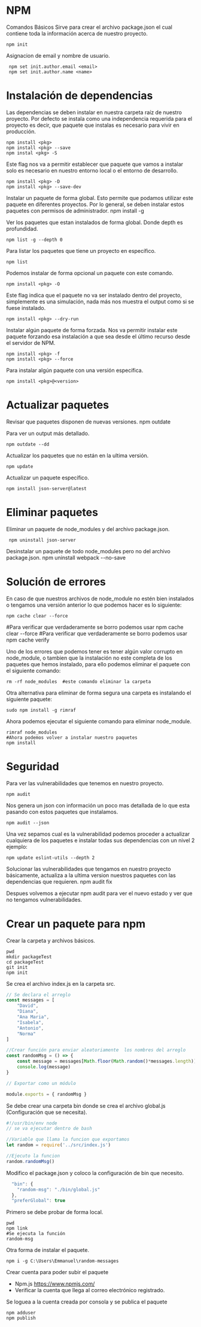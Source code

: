 # NPM
Comandos Básicos
Sirve para crear el archivo package.json el cual contiene toda la información acerca de nuestro proyecto.

    npm init

Asignacion de email y nombre de usuario.

     npm set init.author.email <email>
     npm set init.author.name <name>

# Instalación de dependencias

Las dependencias se deben instalar en nuestra carpeta raíz de nuestro proyecto.
Por defecto se instala como una independencia requerida para el proyecto es decir, que paquete que instalas es necesario para vivir en producción.

    npm install <pkg> 
    npm install <pkg> --save
    npm instal <pkg> -S


Este flag nos va a permitir establecer que paquete que vamos a instalar solo es necesario en nuestro entorno local o el entorno de desarrollo. 

    npm install <pkg> -D
    npm install <pkg> --save-dev
	
Instalar un paquete de forma global. Esto permite que podamos utilizar este paquete en diferentes proyectos. Por lo general, se deben instalar estos paquetes con permisos de administrador.
    npm install <pkg> -g
    
Ver los paquetes que estan instalados de forma global. Donde depth es profundidad.

    npm list -g --depth 0
	
Para listar los paquetes que tiene un proyecto en específico.

    npm list
	
Podemos instalar de forma opcional un paquete con este comando.

    npm install <pkg> -O
	
Este flag indica que el paquete no va ser instalado dentro del proyecto, simplemente es una simulación, nada más nos muestra el output como si se fuese instalado.

    npm install <pkg> --dry-run
	
Instalar algún paquete de forma forzada. Nos va permitir instalar este paquete forzando esa instalación a que sea desde el último recurso desde el servidor de NPM.

    npm install <pkg> -f
    npm install <pkg> --force
	
Para instalar algún paquete con una versión específica.

    npm install <pkg>@<version>

# Actualizar paquetes

Revisar que paquetes disponen de nuevas versiones.
    npm outdate

Para ver un output más detallado.

    npm outdate --dd

Actualizar los paquetes que no están en la ultima versión.

    npm update

Actualizar un paquete específico.

    npm install json-server@latest

# Eliminar paquetes

Eliminar un paquete de node_modules y del archivo package.json.

     npm uninstall json-server

Desinstalar un paquete de todo node_modules pero no del archivo package.json.
        npm uninstall webpack --no-save

# Solución de errores

En caso de que nuestros archivos de node_module no estén bien instalados o tengamos una versión anterior lo que podemos hacer es lo siguiente:

    npm cache clear --force
#Para verificar que verdaderamente se borro podemos usar
    npm cache clear --force
    #Para verificar que verdaderamente se borro podemos usar
    npm cache verify

Uno de los errores que podemos tener es tener algún valor corrupto en node_module, o tambien que la instalación no este completa de los paquetes que hemos instalado, para ello podemos eliminar el paquete con el siguiente comando:

    rm -rf node_modules  #este comando eliminar la carpeta 


Otra alternativa para eliminar de forma segura una carpeta es instalando el siguiente paquete:

    sudo npm install -g rimraf

Ahora podemos ejecutar el siguiente comando para eliminar node_module.

    rimraf node_modules 
    #Ahora podemos volver a instalar nuestro paquetes
    npm install


# Seguridad 

Para ver las vulnerabilidades que tenemos en nuestro proyecto.

    npm audit

Nos genera un json con información un poco mas detallada de lo que esta pasando con estos paquetes que instalamos.

    npm audit --json

Una vez sepamos cual es la vulnerabilidad podemos proceder a actualizar cualquiera de los paquetes e instalar todas sus dependencias con un nivel 2 ejemplo:

    npm update eslint-utils --depth 2


Solucionar las vulnerabilidades que tengamos en nuestro proyecto básicamente, actualiza a la ultima version nuestros paquetes con las dependencias que requieren.
    npm audit fix

Despues volvemos a ejecutar npm audit para ver el nuevo estado y ver que no tengamos vulnerabilidades.

# Crear un paquete para npm

Crear la carpeta y archivos básicos.

    pwd
    mkdir packageTest
    cd packageTest
    git init
    npm init

Se crea el archivo index.js en la carpeta src.
```javascript
// Se declara el arreglo
const messages = [
    "David",
    "Diana",
    "Ana Maria",
    "Isabela",
    "Antonio",
    "Norma"
]

//Crear función para enviar aleatoriamente  los nombres del arreglo
const randomMsg = () => {
    const message = messages[Math.floor(Math.random()*messages.length)]
    console.log(message)
}

// Exportar como un módulo

module.exports = { randomMsg }
```

Se debe crear una carpeta bin donde se crea el archivo global.js (Configuración que se necesita).

```javascript
#!/usr/bin/env node
// se va ejecutar dentro de bash

//Variable que llama la funcion que exportamos
let random = require('../src/index.js')

//Ejecuto la funcion
random.randomMsg()
```
Modifico el package.json y coloco la configuración de bin que necesito.
```javascript
  "bin": {
    "random-msg": "./bin/global.js"
  },
  "preferGlobal": true
```

Primero se debe probar de forma local.

    pwd
    npm link
    #Se ejecuta la función
    random-msg

Otra forma de instalar el paquete.

    npm i -g C:\Users\Emmanuel\random-messages

Crear cuenta para poder subir el paquete
- Npm.js https://www.npmjs.com/
- Verificar la cuenta que llega al correo electrónico registrado.

Se loguea a la cuenta creada por consola y se publica el paquete

    npm adduser
    npm publish
